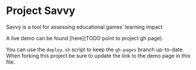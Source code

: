 # Project Savvy

Savvy is a tool for assessing educational games’ learning impact

A live demo can be found [here](TODO point to project gh page).

You can use the `deploy.sh` script to keep the `gh-pages` branch up-to-date.
When forking this project be sure to update the link to the demo page in this file.
